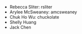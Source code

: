 * Rebecca Sliter: rsliter
* Arylee McSweaney: amcsweaney
* Chuk Ho Wu: chuckolate
* Shelly Huang
* Jack Chen
